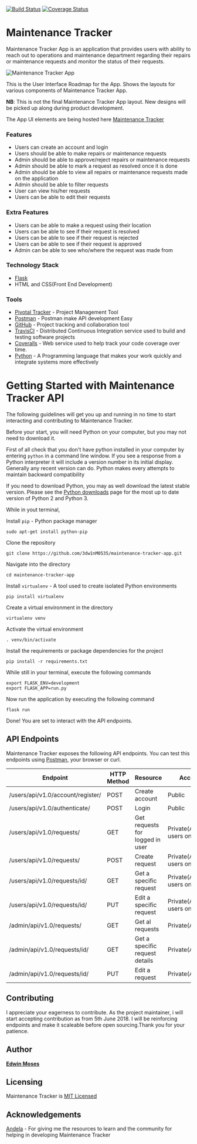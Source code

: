 [![Build Status](https://travis-ci.org/3dw1nM0535/maintenance-tracker-app.svg?branch=develop)](https://travis-ci.org/3dw1nM0535/maintenance-tracker-app)
[![Coverage Status](https://coveralls.io/repos/github/3dw1nM0535/maintenance-tracker-app-ui/badge.svg)](https://coveralls.io/github/3dw1nM0535/maintenance-tracker-app-ui)

# Maintenance Tracker

Maintenance Tracker App is an application that provides users with ability to reach out
to operations and maintenance department regarding their repairs or maintenance requests
and monitor the status of their requests.

![Maintenance Tracker App](https://res.cloudinary.com/dazskjikr/image/upload/v1527438181/Screenshot_from_2018-05-27_19-09-31.png)

This is the User Interface Roadmap for the App. Shows the layouts for various components of Maintenance
Tracker App.

**NB**: This is not the final Maintenance Tracker App layout. New designs will be picked up along during product development.

The App UI elements are being hosted here [Maintenance Tracker](https://3dw1nm0535.github.io/maintenance-tracker-app-ui/)

### Features
 * Users can create an account and login
 * Users should be able to make repairs or maintenance requests
 * Admin should be able to approve/reject repairs or maintenance requests
 * Admin should be able to mark a request as resolved once it is done
 * Admin should be able to view all repairs or maintenance requests made on the application
 * Admin should be able to filter requests
 * User can view his/her requests
 * Users can be able to edit their requests

### Extra Features
 * Users can be able to make a request using their location
 * Users can be able to see if their request is resolved
 * Users can be able to see if their request is rejected
 * Users can be able to see if their request is approved
 * Admin can be able to see who/where the request was made from

### Technology Stack
 * [Flask](http://flask.pocoo.org/)
 * HTML and CSS(Front End Development)

### Tools
 * [Pivotal Tracker](https://www.pivotaltracker.com/n/projects/2174758) - Project Management Tool
 * [Postman](https://www.getpostman.com/) - Postman make API development Easy
 * [GitHub](https://github.com/3dw1nM0535/maintenance-tracker-app-ui) - Project tracking and collaboration tool
 * [TravisCI](https://travis-ci.org/3dw1nM0535/maintenance-tracker-app-ui) - Distributed Continuous Integration service used
 to build and testing software projects
 * [Coveralls](https://coveralls.io/jobs/37078082) - Web service used to help track your code coverage over time.
 * [Python](https://www.python.org/) - A Programming language that makes your work quickly and integrate systems more effectively

# Getting Started with Maintenance Tracker API

The following guidelines will get you up and running in no time to start interacting and contributing to Maintenance Tracker.

Before your start, you will need Python on your computer, but you may not need to download it.

First of all check that you don't have python installed in your computer by entering `python` in a command line window. If you see
a response from a Python interpreter it will include a version number in its initial display. Generally any recent version can do. Python makes every attempts to maintain backward compatibility

If you need to download Python, you may as well download the latest stable version. Please see the [Python downloads](https://www.python.org/downloads/) page for the most up to date version of Python 2 and Python 3.

While in yout terminal,

Install `pip` - Python package manager

```
sudo apt-get install python-pip
```

Clone the repository

```
git clone https://github.com/3dw1nM0535/maintenance-tracker-app.git
```

Navigate into the directory

```
cd maintenance-tracker-app
```

Install `virtualenv` - A tool used to create isolated Python environments

```
pip install virtualenv
```

Create a virtual environment in the directory

```
virtualenv venv
```

Activate the virtual environment

```
. venv/bin/activate
```

Install the requirements or package dependencies for the project

```
pip install -r requirements.txt
```

While still in your terminal, execute the following commands

```
export FLASK_ENV=development
export FLASK_APP=run.py
```

Now run the application by executing the following command

```
flask run
```

Done! You are set to interact with the API endpoints.

## API Endpoints

Maintenance Tracker exposes the following API endpoints. You can test this endpoints using [Postman](https://www.getpostman.com/),
your browser or curl.

**Endpoint** | **HTTP Method** | **Resource** | **Access Type** 
-------------|-----------------|--------------|----------------
/users/api/v1.0/account/register/ | POST | Create account | Public
/users/api/v1.0/authenticate/ | POST | Login | Public
/users/api/v1.0/requests/ | GET | Get requests for logged in user | Private(Authenticated users only)
/users/api/v1.0/requests/ | POST | Create request | Private(Authenticated users only)
/users/api/v1.0/requests/id/ | GET | Get a specific request | Private(Authenticated users only)
/users/api/v1.0/requests/id/ | PUT | Edit a specific request | Private(Authenticated users only)
/admin/api/v1.0/requests/ | GET | Get al requests | Private(Admin only)
/admin/api/v1.0/requests/id/ | GET | Get a specific request details | Private(Admin only)
/admin/api/v1.0/requests/id/ | PUT | Edit a request | Private(Admin only)

## Contributing
I appreciate your eagerness to contribute. As the project maintainer, i will start accepting contribution as from 5th June 2018.
I will be reinforcing endpoints and make it scaleable before open sourcing.Thank you for your patience.

## Author

[**Edwin Moses**](https://github.com/3dw1nM0535)

## Licensing

Maintenance Tracker is [MIT Licensed]()

## Acknowledgements

[Andela](https://andela.com) - For giving me the resources to learn and the community for helping in developing Maintenance Tracker

